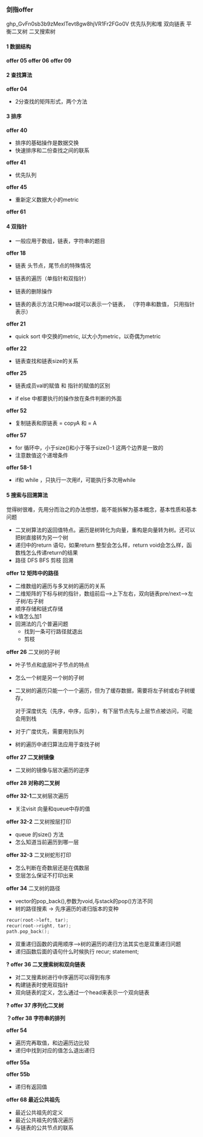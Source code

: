 ### 剑指offer
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
优先队列和堆
双向链表
平衡二叉树
二叉搜索树



#### 1 数据结构
**offer 05**
**offer 06**
**offer 09**


#### 2 查找算法

**offer 04**

- 2分查找的矩阵形式，两个方法

#### 3 排序

**offer 40**

- 排序的基础操作是数据交换
- 快速排序和二份查找之间的联系

**offer 41**

- 优先队列

**offer 45**

- 重新定义数据大小的metric

**offer 61**

#### 4 双指针
- 一般应用于数组，链表，字符串的题目

**offer 18**

- 链表 头节点，尾节点的特殊情况

- 链表的遍历（单指针和双指针）

- 链表的删除操作


- 链表的表示方法只用head就可以表示一个链表， （字符串和数值， 只用指针表示）

**offer 21**

- quick sort 中交换的metric, 以大小为metric，以奇偶为metric

**offer 22**

- 链表查找和链表size的关系

**offer 25**

- 链表成员val的赋值 和 指针的赋值的区别  

- if else 中都要执行的操作放在条件判断的外面

**offer 52**

- 复制链表和原链表 = copyA 和 = A

**offer 57**
- for 循环中，小于size()和小于等于size()-1 这两个边界是一致的
- 注意数值这个递增条件

**offer 58-1**

- if和 while ，只执行一次用if，可能执行多次用while

#### 5 搜索与回溯算法

觉得树很难，先用分而治之的办法想想，能不能拆解为基本概念，基本性质和基本问题

- 二叉树算法的返回值特点。遍历是树转化为向量，重构是向量转为树。还可以把树直接转为另一个树
- 递归中的return 语句，如果return 整型会怎么样，return void会怎么样，函数栈怎么传递return的结果
- 路径 DFS BFS 剪枝 回溯 

**offer 12 矩阵中的路径**

- 二维数组的遍历与多叉树的遍历的关系
- 二维矩阵的下标与树的指针，数组前后-->上下左右，双向链表pre/next-->左子树/右子树
- 顺序存储和链式存储
- k值怎么加1
- 回溯法的几个普遍问题
  - 找到一条可行路径就退出
  - 剪枝

**offer 26** 二叉树的子树

- 叶子节点和底层叶子节点的特点

- 怎么一个树是另一个树的子树

- 二叉树的遍历只能一个一个遍历，但为了缓存数据，需要将左子树或右子树缓存，

  对于深度优先（先序，中序，后序），有下层节点先与上层节点被访问，可能会用到栈

- 对于广度优先，需要用到队列

- 树的遍历中递归算法应用于查找子树

**offer 27 二叉树镜像** 

- 二叉树的镜像与层次遍历的逆序

**offer 28 对称的二叉树**

**offer 32-1**二叉树层次遍历

- 关注visit 向量和queue中存的值

**offer 32-2** 二叉树按层打印

- queue  的size() 方法 
- 怎么知道当前遍历到哪一层

**offer 32-3** 二叉树蛇形打印

- 怎么判断在奇数层还是在偶数层
- 空层怎么保证不打印出来

**offer 34** 二叉树的路径

- vector的pop_back(),参数为void,与stack的pop()方法不同
- 树的路径搜素 -> 先序遍历的递归版本的变种

```c++
recur(root->left, tar);
recur(root->right, tar);
path.pop_back();
```

- 双重递归函数的调用顺序-->树的遍历的递归方法其实也是双重递归问题
- 递归函数后面的语句什么时候执行 recur; statement;

**? offer 36 二叉搜索树和双向链表**

- 对二叉搜素树进行中序遍历可以得到有序
- 构建链表时使用双指针
- 双向链表的定义，怎么通过一个head来表示一个双向链表

**? offer 37 序列化二叉树**

**？offer 38 字符串的排列**

**offer 54**

- 遍历完再取值，和边遍历边比较
- 递归中找到对应的值怎么退出递归

**offer 55a**

**offer 55b**

- 递归有返回值

**offer 68 最近公共祖先**

- 最近公共祖先的定义
- 最近公共祖先的情况遍历
- 与链表的公共节点的联系
